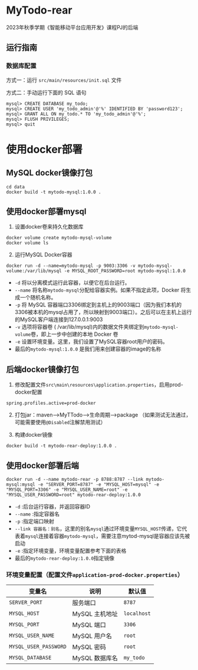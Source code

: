 # MyTodo-rear

2023年秋季学期《智能移动平台应用开发》课程PJ的后端

## 运行指南

### 数据库配置

方式一：运行 `src/main/resources/init.sql` 文件

方式二：手动运行下面的 SQL 语句

```shell
mysql> CREATE DATABASE my_todo;
mysql> CREATE USER 'my_todo_admin'@'%' IDENTIFIED BY 'password123';
mysql> GRANT ALL ON my_todo.* TO 'my_todo_admin'@'%';
mysql> FLUSH PRIVILEGES;
mysql> quit
```

# 使用docker部署

## MySQL docker镜像打包

```Shell
cd data
docker build -t mytodo-mysql:1.0.0 .
```

## 使用docker部署mysql

1. 设置docker卷来持久化数据库

```Shell
docker volume create mytodo-mysql-volume
docker volume ls
```

2. 运行MySQL Docker容器

```Shell
docker run -d --name=mytodo-mysql -p 9003:3306 -v mytodo-mysql-volume:/var/lib/mysql -e MYSQL_ROOT_PASSWORD=root mytodo-mysql:1.0.0
```

- `-d` 将以分离模式运行此容器，以便它在后台运行。
- `--name` 将名称`mytodo-mysql`分配给容器实例。如果不指定此项，Docker 将生成一个随机名称。
- `-p` 将 MySQL 容器端口3306绑定到主机上的9003端口（因为我们本机的3306被本机的mysql占用了，所以映射到9003端口）。之后可以在主机上运行的MySQL客户端连接到127.0.0.1:9003
- `-v` 选项将容器卷 ( /var/lib/mysql)内的数据文件夹绑定到`mytodo-mysql-volume`卷，即上一步中创建的本地 Docker 卷
- `-e` 设置环境变量。这里，我们设置了MySQL容器root用户的密码。
- 最后的`mytodo-mysql:1.0.0` 是我们用来创建容器的image的名称

## 后端docker镜像打包

1. 修改配置文件`src\main\resources\application.properties`，启用prod-docker配置

```properties
spring.profiles.active=prod-docker
```

2. 打包jar：maven-->MyTTodo-->生命周期-->package （如果测试无法通过，可能需要使用`@Disabled`注解禁用测试）

3. 构建docker镜像

```shell
docker build -t mytodo-rear-deploy:1.0.0 .
```

## 使用docker部署后端

```shell
docker run -d --name mytodo-rear -p 8788:8787 --link mytodo-mysql:mysql -e "SERVER_PORT=8787" -e "MYSQL_HOST=mysql" -e "MYSQL_PORT=3306" -e "MYSQL_USER_NAME=root" -e "MYSQL_USER_PASSWORD=root" mytodo-rear-deploy:1.0.0 
```

- `-d` :后台运行容器，并返回容器ID
- `--name` :指定容器名
- `-p` :指定端口映射
- `--link 容器名：别名`，这里的别名`mysql`通过环境变量`MYSQL_HOST`传递，它代表着`mysql`连接着容器`mytodo-mysql`，需要注意mytod-mysql是容器应该先被启动
- `-e` :指定环境变量，环境变量配置参考下面的表格
- 最后的`mytodo-rear-deploy:1.0.0`指定镜像

### 环境变量配置（配置文件`application-prod-docker.properties`）

| 变量名                | 说明           | 默认值      |
| --------------------- | -------------- | ----------- |
| `SERVER_PORT`         | 服务端口       | `8787`      |
| `MYSQL_HOST`          | MySQL 主机地址 | `localhost` |
| `MYSQL_PORT`          | MySQL 端口     | `3306`      |
| `MYSQL_USER_NAME`     | MySQL 用户名   | `root`      |
| `MYSQL_USER_PASSWORD` | MySQL 密码     | `root`      |
| `MYSQL_DATABASE`      | MySQL 数据库名 | `my_todo`   |